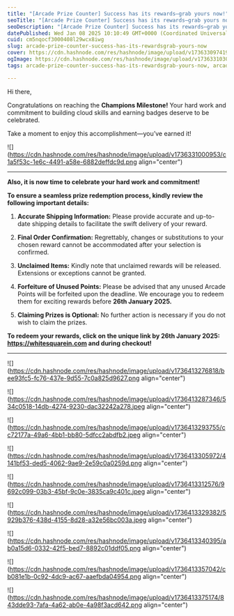 ```yaml
---
title: "[Arcade Prize Counter] Success has its rewards—grab yours now!"
seoTitle: "[Arcade Prize Counter] Success has its rewards—grab yours now!"
seoDescription: "[Arcade Prize Counter] Success has its rewards—grab yours now!"
datePublished: Wed Jan 08 2025 10:10:49 GMT+0000 (Coordinated Universal Time)
cuid: cm5nqocf3000408l29wcx8iwg
slug: arcade-prize-counter-success-has-its-rewardsgrab-yours-now
cover: https://cdn.hashnode.com/res/hashnode/image/upload/v1736330974190/6cb4aced-4dcf-4dae-a678-affd976ce737.png
ogImage: https://cdn.hashnode.com/res/hashnode/image/upload/v1736331030555/41a4b85c-843e-4596-91ce-54c21e415179.png
tags: arcade-prize-counter-success-has-its-rewardsgrab-yours-now, arcade-prize-counter

---
```


Hi there,

Congratulations on reaching the **Champions Milestone!** Your hard work and commitment to building cloud skills and earning badges deserve to be celebrated.

Take a moment to enjoy this accomplishment—you’ve earned it!

![](https://cdn.hashnode.com/res/hashnode/image/upload/v1736331000953/c1a5f53c-1e6c-4491-a58e-6882deffdc9d.png align="center")

---

**Also, it is now time to celebrate your hard work and commitment!**

**To ensure a seamless prize redemption process, kindly review the following important details:**

1. **Accurate Shipping Information:** Please provide accurate and up-to-date shipping details to facilitate the swift delivery of your reward.
    
2. **Final Order Confirmation:** Regrettably, changes or substitutions to your chosen reward cannot be accommodated after your selection is confirmed.
    
3. **Unclaimed Items:** Kindly note that unclaimed rewards will be released. Extensions or exceptions cannot be granted.
    
4. **Forfeiture of Unused Points:** Please be advised that any unused Arcade Points will be forfeited upon the deadline. We encourage you to redeem them for exciting rewards before **26th January 2025.**
    
5. **Claiming Prizes is Optional:** No further action is necessary if you do not wish to claim the prizes.
    

**To redeem your rewards, click on the unique link by 26th January 2025:  
https://whitesquarein.com and during checkout!**

---

![](https://cdn.hashnode.com/res/hashnode/image/upload/v1736413276818/bee93fc5-fc76-437e-9d55-7c0a825d9627.png align="center")

![](https://cdn.hashnode.com/res/hashnode/image/upload/v1736413287346/534c0518-14db-4274-9230-dac32242a278.jpeg align="center")

![](https://cdn.hashnode.com/res/hashnode/image/upload/v1736413293755/cc72177a-49a6-4bb1-bb80-5dfcc2abdfb2.jpeg align="center")

![](https://cdn.hashnode.com/res/hashnode/image/upload/v1736413305972/4141bf53-ded5-4062-9ae9-2e59c0a0259d.png align="center")

![](https://cdn.hashnode.com/res/hashnode/image/upload/v1736413312576/9692c099-03b3-45bf-9c0e-3835ca9c401c.jpeg align="center")

![](https://cdn.hashnode.com/res/hashnode/image/upload/v1736413329382/5929b376-438d-4155-8d28-a32e56bc003a.jpeg align="center")

![](https://cdn.hashnode.com/res/hashnode/image/upload/v1736413340395/ab0a15d6-0332-42f5-bed7-8892c01ddf05.png align="center")

![](https://cdn.hashnode.com/res/hashnode/image/upload/v1736413357042/cb081e1b-0c92-4dc9-ac67-aaefbda04954.png align="center")

![](https://cdn.hashnode.com/res/hashnode/image/upload/v1736413375174/843dde93-7afa-4a62-ab0e-4a98f3acd642.png align="center")
